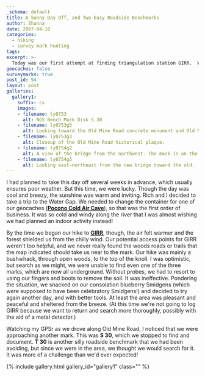 ```yaml
---
_schema: default
title: A Sunny Day Off, and Two Easy Roadside Benchmarks
author: Zhanna
date: 2007-04-10
categories:
  - hiking
  - survey mark hunting
tags:
excerpt: >- 
  Today was our first attempt at finding triangulation station GIRR.  We'll have to go back.  We did find two elevation marks, S 30 and T 30. 
geocaches: false
surveymarks: true
post_id: 94
layout: post     
galleries:
  gallery1:
    suffix: cs
    images: 
    - filename: ly0753
      alt: NGS Bench Mark Disk S 30 
    - filename: ly0753g5
      alt: Looking toward the Old Mine Road concrete monument and Old Mine Road.  
    - filename: ly0753g3
      alt: Closeup of the Old Mine Road historical plaque.    
    - filename: ly0754g2
      alt: A view of the bridge from the northwest. The mark is on the near right corner. An orange control point is in the foreground.
    - filename: ly0754g5
      alt: Looking east-northeast from the new bridge toward the old.                                
---
```


I had planned to take this day off several weeks in advance, which usually ensures poor weather.  But this time, we were lucky.  Though the day was cool and breezy, the sunshine was warm and inviting.  Rich and I decided to take a trip to the Water Gap.  We needed to change the container for one of our geocaches (**[Pocono Cold Air Cave](https://www.geocaching.com/geocache/GC9173)**), so that was the first order of business.  It was so cold and windy along the river that I was almost wishing we had planned an indoor activity instead!

By the time we began our hike to **[GIRR](https://www.ngs.noaa.gov/cgi-bin/ds_mark.prl?PidBox=ly2633)**, though, the air felt warmer and the forest shielded us from the chilly wind.  Our potential access points for GIRR weren't too helpful, and we never really found the woods roads or trails that the map indicated should take us near to the mark.  Our hike was mainly a bushwhack, through open woods, to the top of the knoll.  I was optimistic, but search as we might, we were unable to find even one of the three marks, which are now all underground.  Without probes, we had to resort to using our fingers and boots to remove the soil.  It was ineffective.  Pondering the situation, we snacked on our consolation blueberry Smidgens (which were supposed to have been celebratory Smidgens!) and decided to try again another day, and with better tools.  At least the area was pleasant and peaceful and sheltered from the breeze.  (At this time we're not going to log GIRR because we want to return and search more thoroughly, possibly with the aid of a metal detector.)

Watching my GPSr as we drove along Old Mine Road, I noticed that we were approaching another mark.  This was **S 30**, which we stopped to find and document.  **T 30** is another silly roadside benchmark that we had been avoiding, but since we were in the area, we thought we would search for it.  It was more of a challenge than we'd ever expected!

{% include gallery.html gallery_id="gallery1" class="" %}